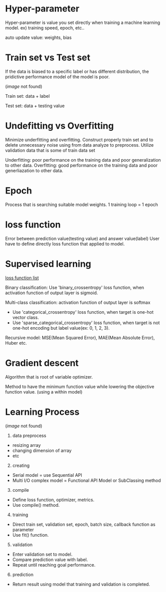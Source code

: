 # Hyper-parameter

Hyper-parameter is value you set directly when training a machine learning model.
ex) training speed, epoch, etc..

auto update value: weights, bias

# Train set vs Test set

If the data is biased to a specific label or has different distribution,
the pridictive performance model of the model is poor.

(_image_ not found)

Train set: data + label 

Test set: data + testing value 

# Undefitting vs Overfitting

Minimize underfitting and overfitting.
Construct properly train set and to delete unnecessary noise using from data analyze to preprocess.
Utilize validation data that is some of train data set

Underfitting: poor performance on the training data and poor generalization to other data.
Overfitting: good performance on the training data and poor generliazation to other data.

# Epoch

Process that is searching suitable model weights.
1 training loop = 1 epoch

# loss function

Error between prediction value(testing value) and answer value(label)
User have to define directly loss function that applied to model.

# Supervised learning 

[loss function list](https://www.tensorflow.org/api_docs/python/tf/keras/losses)

Binary classification: Use 'binary_crossentropy' loss function, when activation function of output layer is sigmoid.

Multi-class classification: activation function of output layer is softmax
  - Use 'categorical_crossentropy' loss function, when target is one-hot vector class.
  - Use 'sparse_categorical_crossentropy' loss function, when target is not one-hot encoding but label value(ex: 0, 1, 2, 3).

Recursive model: MSE(Mean Squared Error), MAE(Mean Absolute Error), Huber etc.

# Gradient descent

Algorithm that is root of variable optimizer.

Method to have the minimum function value while lowering the objective function value.
(using a within model)

# Learning Process

(_image_ not found)

1. data preprocess 
  - resizing array
  - changing dimension of array
  - etc

2. creating
  - Serial model = use Sequential API
  - Multi I/O complex model = Functional API Model or SubClassing method

3. compile
  - Define loss function, optimizer, metrics.
  - Use compile() method.

4. training
  - Direct train set, validation set, epoch, batch size, callback function as parameter
  - Use fit() function.

5. validation
  - Enter validation set to model.
  - Compare prediction value with label.
  - Repeat until reaching goal performance.

6. prediction
  - Return result using model that training and validation is completed.
